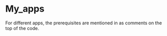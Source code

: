 # My_apps
For different apps, the prerequisites are mentioned in as comments on the top of the code.
